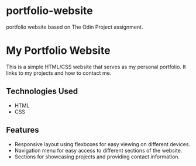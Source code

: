 # portfolio-website
portfolio website based on The Odin Project assignment.

# My Portfolio Website

This is a simple HTML/CSS website that serves as my personal portfolio. It links to my projects and how to contact me.

## Technologies Used

- HTML
- CSS

## Features

- Responsive layout using flexboxes for easy viewing on different devices.
- Navigation menu for easy access to different sections of the website.
- Sections for showcasing projects and providing contact information.
